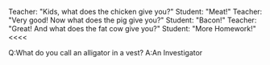 Teacher: "Kids, what does the chicken give you?"
Student: "Meat!"
Teacher: "Very good! Now what does the pig give you?"
Student: "Bacon!"
Teacher: "Great! And what does the fat cow give you?"
Student: "More Homework!" <<<<


Q:What do you call an alligator in a vest?
A:An Investigator
